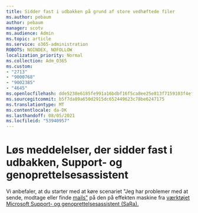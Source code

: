 ```yaml
---
title: Sidder fast i udbakken på grund af store vedhæftede filer
ms.author: pebaum
author: pebaum
manager: scotv
ms.audience: Admin
ms.topic: article
ms.service: o365-administration
ROBOTS: NOINDEX, NOFOLLOW
localization_priority: Normal
ms.collection: Adm_O365
ms.custom:
- "2713"
- "9000768"
- "9002385"
- "4645"
ms.openlocfilehash: dde5238e6185fe991a16bdbf16f5ca8ee25e813f7159103f4efbba2d2cd9d7c5
ms.sourcegitcommit: b5f7da89a650d2915dc652449623c78be6247175
ms.translationtype: MT
ms.contentlocale: da-DK
ms.lasthandoff: 08/05/2021
ms.locfileid: "53940957"
---
```

# <a name="fix-messages-that-are-stuck-in-the-outbox-with-sara"></a>Løs meddelelser, der sidder fast i udbakken, Support- og genoprettelsesassistent

Vi anbefaler, at du starter med at køre scenariet "Jeg har problemer med at sende, modtage eller finde [mails"](https://aka.ms/SaRA-OutlookSendReceive) på den på effekten maskine fra [værktøjet Microsoft Support- og genoprettelsesassistent (SaRa).](https://diagnostics.office.com/#/)
